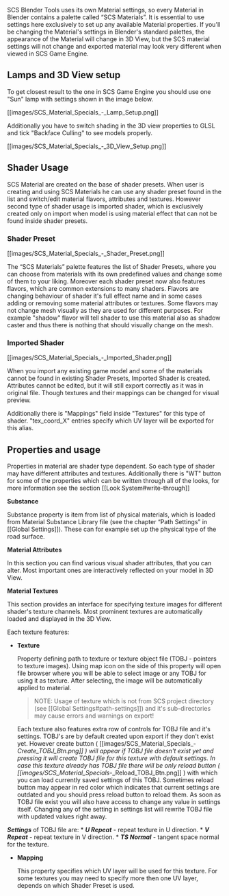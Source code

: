 SCS Blender Tools uses its own Material settings, so every Material in Blender contains a palette called “SCS Materials”. It is essential to use settings here exclusively to set up any available Material properties. If you'll be changing the Material's settings in Blender's standard palettes, the appearance of the Material will change in 3D View, but the SCS material settings will not change and exported material may look very different when viewed in SCS Game Engine.

## Lamps and 3D View setup

To get closest result to the one in SCS Game Engine you should use one "Sun" lamp with settings shown in the image below. 

[[images/SCS_Material_Specials_-_Lamp_Setup.png]]

Additionally you have to switch shading in the 3D view properties to GLSL and tick "Backface Culling" to see models properly.

[[images/SCS_Material_Specials_-_3D_View_Setup.png]]


## Shader Usage

SCS Material are created on the base of shader presets. When user is creating and using SCS Materials he can use any shader preset found in the list and switch/edit material flavors, attributes and textures. However second type of shader usage is imported shader, which is exclusively created only on import when model is using material effect that can not be found inside shader presets.

### Shader Preset

  [[images/SCS_Material_Specials_-_Shader_Preset.png]]

  The “SCS Materials” palette features the list of Shader Presets, where you can choose from materials with its own predefined values and change some of them to your liking. Moreover each shader preset now also features flavors, which are common extensions to many shaders. Flavors are changing behaviour of shader it's full effect name and in some cases adding or removing some material attributes or textures. Some flavors may not change mesh visually as they are used for different purposes. For example "shadow" flavor will tell shader to use this material also as shadow caster and thus there is nothing that should visually change on the mesh.

### Imported Shader

  [[images/SCS_Material_Specials_-_Imported_Shader.png]]

  When you import any existing game model and some of the materials cannot be found in existing Shader Presets, Imported Shader is created. Attributes cannot be edited, but it will still export correctly as it was in original file. Though textures and their mappings can be changed for visual preview.
  
  Additionally there is "Mappings" field inside "Textures" for this type of shader. "tex_coord_X" entries specify which UV layer will be exported for this alias.


## Properties and usage

Properties in material are shader type dependent. So each type of shader may have different attributes and textures. Additionally there is "WT" button for some of the properties which can be written through all of the looks, for more information see the section [[Look System#write-through]]

**Substance**

Substance property is item from list of physical materials, which is loaded from Material Substance Library file (see the chapter “Path Settings” in [[Global Settings]]). These can for example set up the physical type of the road surface.


**Material Attributes**

In this section you can find various visual shader attributes, that you can alter. Most important ones are interactively reflected on your model in 3D View.


**Material Textures**

This section provides an interface for specifying texture images for different shader's texture channels. Most prominent textures are automatically loaded and displayed in the 3D View.

Each texture features:
* **Texture**
  
  Property defining path to texture or texture object file (TOBJ - pointers to texture images). Using map icon on the side of this property will open file browser where you will be able to select image or any TOBJ for using it as texture. After selecting, the image will be automatically applied to material.

  > NOTE: Usage of texture which is not from SCS project directory (see [[Global Settings#path-settings]]) and it's sub-directories may cause errors and warnings on export!

  Each texture also features extra row of controls for TOBJ file and it's settings. TOBJ's are by default created upon export if they don't exist yet. However create button ( [[images/SCS_Material_Specials_-_Create_TOBJ_Btn.png]] ) will appear if TOBJ file doesn't exist yet and pressing it will create TOBJ file for this texture with default settings. In case this texture already has TOBJ file there will be only reload button ( [[images/SCS_Material_Specials_-_Reload_TOBJ_Btn.png]] ) with which you can load currently saved settings of this TOBJ. Sometimes reload button may appear in red color which indicates that current settings are outdated and you should press reload button to reload them. As soon as TOBJ file exist you will also have access to change any value in settings itself. Changing any of the setting in settings list will rewrite TOBJ file with updated values right away.

 ***Settings*** of TOBJ file are:
    * ***U Repeat*** - repeat texture in U direction.
    * ***V Repeat*** - repeat texture in V direction.
    * ***TS Normal***  - tangent space normal for the texture.


* **Mapping**

  This property specifies which UV layer will be used for this texture. For some textures you may need to specify more then one UV layer, depends on which Shader Preset is used.
